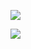 ![](https://www.nta.go.jp/tmp/e321fd85-9f87-49cd-a82d-94b8f76a4626/images/b94b7c34d4acff6f7d47850efb917da195d5f2a7e2648d213543fbd86ecdd205.jpg)

![](https://www.nta.go.jp/tmp/e321fd85-9f87-49cd-a82d-94b8f76a4626/images/08a19d2020f6a19669236a984d5153a2b698c65c22556aefd2f40afb475a71a5.jpg)